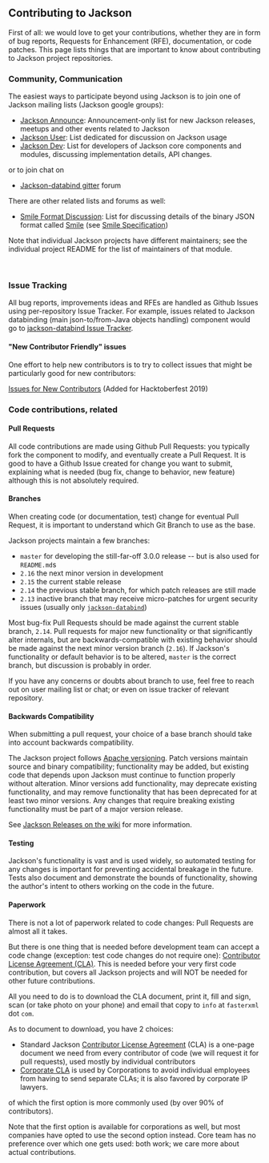 ## Contributing to Jackson

First of all: we would love to get your contributions, whether they are in form of bug reports,
Requests for Enhancement (RFE), documentation, or code patches.
This page lists things that are important to know about contributing to Jackson project repositories.

### Community, Communication

The easiest ways to participate beyond using Jackson is to join one of Jackson mailing lists
(Jackson google groups):

* [Jackson Announce](https://groups.google.com/forum/#!forum/jackson-announce): Announcement-only list for new Jackson releases, meetups and other events related to Jackson
* [Jackson User](https://groups.google.com/forum/#!forum/jackson-user): List dedicated for discussion on Jackson usage
* [Jackson Dev](https://groups.google.com/forum/#!forum/jackson-dev): List for developers of Jackson core components and modules, discussing implementation details, API changes.

or to join chat on

* [Jackson-databind gitter](https://gitter.im/FasterXML/jackson-databind) forum

There are other related lists and forums as well:

* [Smile Format Discussion](https://groups.google.com/forum/#!forum/smile-format-discussion): List for discussing details of the binary JSON format called [Smile](https://en.wikipedia.org/wiki/Smile_%28data_interchange_format%29) (see [Smile Specification](https://github.com/FasterXML/smile-format-specification))

Note that individual Jackson projects have different maintainers; see the individual project
README for the list of maintainers of that module.

<br>

### Issue Tracking

All bug reports, improvements ideas and RFEs are handled as Github Issues using
per-repository Issue Tracker. For example, issues related to Jackson databinding
(main json-to/from-Java objects handling) component would go
to [jackson-databind Issue Tracker](https://github.com/FasterXML/jackson-databind/issues).

#### "New Contributor Friendly" issues

One effort to help new contributors is to try to collect issues that might be particularly good for
new contributors:

[Issues for New Contributors](https://github.com/FasterXML/jackson/wiki/Issues-For-New-Contributors) (Added for Hacktoberfest 2019)

### Code contributions, related

#### Pull Requests

All code contributions are made using Github Pull Requests: you typically fork the component
to modify, and eventually create a Pull Request. It is good to have a Github Issue created
for change you want to submit, explaining what is needed (bug fix, change to behavior,
new feature) although this is not absolutely required.

#### Branches

When creating code (or documentation, test) change for eventual Pull Request, it is important to
understand which Git Branch to use as the base.

Jackson projects maintain a few branches:

* `master` for developing the still-far-off 3.0.0 release -- but is also used for `README.md`s
* `2.16` the next minor version in development
* `2.15` the current stable release
* `2.14` the previous stable branch, for which patch releases are still made
* `2.13` inactive branch that may receive micro-patches for urgent security issues (usually only [`jackson-databind`](https://github.com/FasterXML/jackson-databind))

Most bug-fix Pull Requests should be made against the current stable branch, `2.14`.
Pull requests for major new functionality or that significantly alter internals,
but are backwards-compatible with existing behavior should be made against the next minor version
branch (`2.16`).
If Jackson's functionality or default behavior is to be altered, `master` is the correct branch, but
discussion is probably in order.

If you have any concerns or doubts about branch to use, feel free to reach out on user mailing
list or chat; or even on issue tracker of relevant repository.

#### Backwards Compatibility

When submitting a pull request, your choice of a base branch should take into account backwards
compatibility.

The Jackson project follows [Apache versioning](https://apr.apache.org/versioning.html).  Patch
versions maintain source and binary compatibility; functionality may be added, but existing code
that depends upon Jackson must continue to function properly without alteration.  Minor versions
add functionality, may deprecate existing functionality, and may remove functionality that has
been deprecated for at least two minor versions.  Any changes that require breaking existing
functionality must be part of a major version release.

See [Jackson Releases on the wiki](https://github.com/FasterXML/jackson/wiki/Jackson-Releases)
for more information.

#### Testing

Jackson's functionality is vast and is used widely, so automated testing for any changes is
important for preventing accidental breakage in the future.  Tests also document and demonstrate
the bounds of functionality, showing the author's intent to others working on the code in the
future.

#### Paperwork

There is not a lot of paperwork related to code changes: Pull Requests are almost all it takes.

But there is one thing that is needed before development team can accept a code change (exception:
test code changes do not require one):
[Contributor License Agreement (CLA)](https://en.wikipedia.org/wiki/Contributor_License_Agreement).
This is needed before your very first code contribution, but covers all Jackson projects and
will NOT be needed for other future contributions.

All you need to do is to download the CLA document, print it, fill and sign, scan (or take
photo on your phone) and email that copy to `info` at `fasterxml` dot `com`.

As to document to download, you have 2 choices:

* Standard Jackson [Contributor License Agreement](../../blob/master/contributor-agreement.pdf) (CLA) is a one-page document we need from every contributor of code (we will request it for pull requests), used mostly by individual contributors
* [Corporate CLA](../../blob/master/contributor-agreement-corporate.txt) is used by Corporations to avoid individual employees from having to send separate CLAs; it is also favored by corporate IP lawyers.

of which the first option is more commonly used (by over 90% of contributors).

Note that the first option is available for corporations as well, but most companies have opted to use the second option instead. Core team has no preference over which one gets used: both work; we care more about actual contributions.
